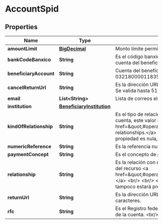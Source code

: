 # AccountSpid

## Properties
Name | Type | Description | Notes
------------ | ------------- | ------------- | -------------
**amountLimit** | [**BigDecimal**](BigDecimal.md) | Monto límite permitido para la cuenta. Ejemplo: 1000.00 | 
**bankCodeBanxico** | **String** | Es el código banxico con una longitud de 5 dígitos, es requerido en caso de que la cuenta del beneficiario sea un número de celular. |  [optional]
**beneficiaryAccount** | **String** | Cuenta del beneficiario debe ser una cuenta CLABE. Ejemplo: 032180000118359719. | 
**cancelReturnUrl** | **String** | Es la dirección URL a la que se redirigirá en caso de que el cliente cancele el registro. Se valida hasta 512 caracteres. |  [optional]
**email** | **List&lt;String&gt;** | Lista de correos electrónicos (emails), este dato es opcional. |  [optional]
**institution** | [**BeneficiaryInstitution**](BeneficiaryInstitution.md) |  | 
**kindOfRelationship** | **String** | Es el tipo de relación que se tiene con el propietario de la cuenta. Para registrar una cuenta, este valor se debe obtener del recurso &lt;a href&#x3D;\&quot;#operation/getAvailableRelationshipsMonexUsingGET\&quot;&gt; relationships.&lt;/a&gt; &lt;br /&gt;&lt;br /&gt;&lt;b&gt;Nota:&lt;/b&gt; &lt;em&gt;Si en la respuesta de Monex esta propiedad es nula, tampoco estará presente en esta respuesta.&lt;/em&gt; | 
**numericReference** | **String** | Es la referencia numérica. |  [optional]
**paymentConcept** | **String** | Es el concepto de pago. |  [optional]
**relationship** | **String** | Es la relación con el propietario de la cuenta, para registrar este valor se debe obtener del recurso &lt;a href&#x3D;\&quot;#operation/getAvailableRelationshipsMonexUsingGET\&quot;&gt;relationships.&lt;/a&gt; &lt;br/&gt; &lt;br/&gt; &lt;b&gt;Nota:&lt;/b&gt; Si en la respuesta de Monex, sta propiedad es nula, tampoco estará presente en esta respuesta. | 
**returnUrl** | **String** | Es la dirección URL a la que se redirigirá en caso exitoso. Se valida hasta 512 caracteres. |  [optional]
**rfc** | **String** | Es el Registro federal de contribuyentes (RFC) de la persona o institución propietaria de la cuenta. &lt;br/&gt; &lt;br/&gt;&lt;b&gt;Nota:&lt;/b&gt; Se valida el formato de RFC. |  [optional]
